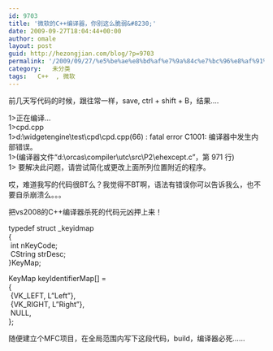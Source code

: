 ```yaml
---
id: 9703
title: '微软的C++编译器，你别这么脆弱&#8230;'
date: 2009-09-27T18:04:44+00:00
author: omale
layout: post
guid: http://hezongjian.com/blog/?p=9703
permalink: '/2009/09/27/%e5%be%ae%e8%bd%af%e7%9a%84c%e7%bc%96%e8%af%91%e5%99%a8%ef%bc%8c%e4%bd%a0%e5%88%ab%e8%bf%99%e4%b9%88%e8%84%86%e5%bc%b1/'
category:   未分类  
tags:   C++  , 微软
---
```

前几天写代码的时候，跟往常一样，save, ctrl + shift + B，结果&#8230;.

1>正在编译&#8230;  
1>cpd.cpp  
1>d:\widgetengine\test\cpd\cpd.cpp(66) : fatal error C1001: 编译器中发生内部错误。  
1>(编译器文件&ldquo;d:\orcas\compiler\utc\src\P2\ehexcept.c&rdquo;，第 971 行)  
1> 要解决此问题，请尝试简化或更改上面所列位置附近的程序。

哎，难道我写的代码很BT么？我觉得不BT啊，语法有错误你可以告诉我么，也不要自杀崩溃么。。。

把vs2008的C++编译器杀死的代码元凶押上来！

typedef struct _keyidmap   
{   
&nbsp;int nKeyCode;   
&nbsp;CString strDesc;   
}KeyMap; 

KeyMap keyIdentifierMap[] =   
{   
&nbsp;{VK_LEFT, L&#8221;Left&#8221;},   
&nbsp;{VK_RIGHT, L&#8221;Right&#8221;},   
&nbsp;NULL,   
};

随便建立个MFC项目，在全局范围内写下这段代码，build，编译器必死&#8230;&#8230;

&nbsp;